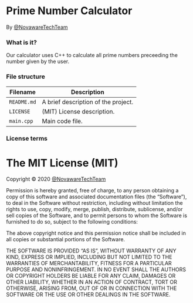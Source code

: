 # Prime Number Calculator
By [@NovawareTechTeam](https://github.com/NovawareTechTeam)

### What is it?
Our calculator uses C++ to calculate all prime numbers preceeding
the number given by the user.

### File structure
Filename | Description
---|---
`README.md` | A brief description of the project.
`LICENSE` | (MIT) License description.
`main.cpp` | Main code file.

### License terms

# The MIT License (MIT)
Copyright © 2020 [@NovawareTechTeam](https://github.com/NovawareTechTeam)

Permission is hereby granted, free of charge, to any person obtaining a copy of this software and associated documentation files (the “Software”), to deal in the Software without restriction, including without limitation the rights to use, copy, modify, merge, publish, distribute, sublicense, and/or sell copies of the Software, and to permit persons to whom the Software is furnished to do so, subject to the following conditions:

The above copyright notice and this permission notice shall be included in all copies or substantial portions of the Software.

THE SOFTWARE IS PROVIDED “AS IS”, WITHOUT WARRANTY OF ANY KIND, EXPRESS OR IMPLIED, INCLUDING BUT NOT LIMITED TO THE WARRANTIES OF MERCHANTABILITY, FITNESS FOR A PARTICULAR PURPOSE AND NONINFRINGEMENT. IN NO EVENT SHALL THE AUTHORS OR COPYRIGHT HOLDERS BE LIABLE FOR ANY CLAIM, DAMAGES OR OTHER LIABILITY, WHETHER IN AN ACTION OF CONTRACT, TORT OR OTHERWISE, ARISING FROM, OUT OF OR IN CONNECTION WITH THE SOFTWARE OR THE USE OR OTHER DEALINGS IN THE SOFTWARE.
